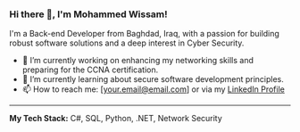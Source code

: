 ### Hi there 👋, I'm Mohammed Wissam!

I'm a Back-end Developer from Baghdad, Iraq, with a passion for building robust software solutions and a deep interest in Cyber Security.

- 🔭 I’m currently working on enhancing my networking skills and preparing for the CCNA certification.
- 🌱 I’m currently learning about secure software development principles.
- 📫 How to reach me: [your.email@email.com] or via my [LinkedIn Profile](https://www.linkedin.com/in/mohammed-wissam/)

---
**My Tech Stack:** C#, SQL, Python, .NET, Network Security
